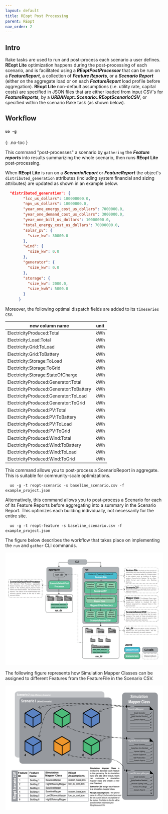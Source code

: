 ```yaml
---
layout: default
title: REopt Post Processing
parent: REopt
nav_order: 2
---
```

## Intro

Rake tasks are used to run and post-process each scenario a user defines. **REopt Lite** optimization happens during the post-processing of each scenario, and is facilitated using a _**REoptPostProcessor**_ that can be run on a _**FeatureReport**_, a collection of _**Feature Reports**_, or a _**Scenario Report**_ (either on the aggregate load or on each _**FeatureReport**_ load profile before aggregation). **REopt Lite** non-default assumptions (i.e. utility rate, capital costs) are specified in JSON files that are either loaded from input CSV's for _**FeatureReports**,_ by a  _**URBANopt::Scenario::REoptScenarioCSV**_, or specified within the scenario Rake task (as shown below). 

## Workflow

#### `uo -g`

{: .no-toc }

This command "post-processes" a scenario by `gathering` the _**Feature reports**_ into results summarizing the whole scenario, then runs **REopt Lite** post-processing.

When **REopt Lite** is run on a _**ScenarioReport**_ or _**FeatureReport**_ the object's `distributed_generation` attributes (including system financial and sizing attributes) are updated as shown in an example below. 

```json
  "distributed_generation": {
        "lcc_us_dollars": 100000000.0,
        "npv_us_dollars": 10000000.0,
        "year_one_energy_cost_us_dollars": 7000000.0,
        "year_one_demand_cost_us_dollars": 3000000.0,
        "year_one_bill_us_dollars": 10000000.0,
        "total_energy_cost_us_dollars": 70000000.0,
        "solar_pv": {
          "size_kw": 30000.0
        },
        "wind": {
          "size_kw": 0.0
        },
        "generator": {
          "size_kw": 0.0
        },
        "storage": {
          "size_kw": 2000.0,
          "size_kwh": 5000.0
        }
      }
```

Moreover, the following optimal dispatch fields are added to its `timeseries CSV`.

|            new column name               |  unit   |
| -----------------------------------------| ------- |
| ElectricityProduced:Total                | kWh     |
| Electricity:Load:Total                   | kWh     |
| Electricity:Grid:ToLoad                  | kWh     |
| Electricity:Grid:ToBattery               | kWh     |
| Electricity:Storage:ToLoad               | kWh     |
| Electricity:Storage:ToGrid               | kWh     |
| Electricity:Storage:StateOfCharge        | kWh     |
| ElectricityProduced:Generator:Total      | kWh     |
| ElectricityProduced:Generator:ToBattery  | kWh     |
| ElectricityProduced:Generator:ToLoad     | kWh     |
| ElectricityProduced:Generator:ToGrid     | kWh     |
| ElectricityProduced:PV:Total             | kWh     |
| ElectricityProduced:PV:ToBattery         | kWh     |
| ElectricityProduced:PV:ToLoad            | kWh     |
| ElectricityProduced:PV:ToGrid            | kWh     |
| ElectricityProduced:Wind:Total           | kWh     |
| ElectricityProduced:Wind:ToBattery       | kWh     |
| ElectricityProduced:Wind:ToLoad          | kWh     |
| ElectricityProduced:Wind:ToGrid          | kWh     |


This command allows you to post-process a ScenarioReport in aggregate. This is suitable for community-scale optimizations.

```terminal
  uo -g -t reopt-scenario -s baseline_scenario.csv -f example_project.json  
```

Alternatively, this command allows you to post-process a Scenario for each of its Feature Reports before aggregating into a summary in the Scenario Report. This optimizes each building individually, not necessarily for the entire site.

```terminal
  uo -g -t reopt-feature -s baseline_scenario.csv -f example_project.json  
```

The figure below describes the workflow that takes place on implementing the `run` and `gather` CLI commands.

![workflow_diagram](../doc_files/cli_workflow_diagram.jpg)

The following figure represents how Simulation Mapper Classes can be assigned to different
Features from the FeatureFile in the Scenario CSV.

![scenario_mapper](../doc_files/reopt-scenario-mapper.png)
